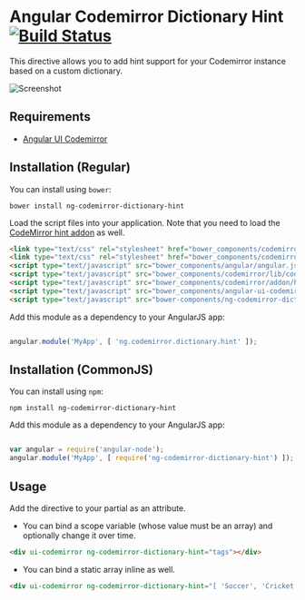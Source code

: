# Angular Codemirror Dictionary Hint &nbsp;[![Build Status](https://travis-ci.org/amarnus/ng-codemirror-dictionary-hint.svg?branch=master)](https://travis-ci.org/amarnus/ng-codemirror-dictionary-hint)

This directive allows you to add hint support for your Codemirror instance based on a custom dictionary.

![Screenshot](https://raw.githubusercontent.com/amarnus/ng-codemirror-dictionary-hint/master/images/screenshot.png)

## Requirements
- [Angular UI Codemirror](https://github.com/angular-ui/ui-codemirror)

## Installation (Regular)

You can install using `bower`:

    bower install ng-codemirror-dictionary-hint

Load the script files into your application. Note that you need to load the 
[CodeMirror hint addon](http://codemirror.net/doc/manual.html#addons) as well.

```html
<link type="text/css" rel="stylesheet" href="bower_components/codemirror/lib/codemirror.css">
<link type="text/css" rel="stylesheet" href="bower_components/codemirror/addon/hint/show-hint.css" />
<script type="text/javascript" src="bower_components/angular/angular.js"></script>
<script type="text/javascript" src="bower_components/codemirror/lib/codemirror.js"></script>
<script type="text/javascript" src="bower_components/codemirror/addon/hint/show-hint.js"></script>
<script type="text/javascript" src="bower_components/angular-ui-codemirror/ui-codemirror.js"></script>
<script type="text/javascript" src="bower-components/ng-codemirror-dictionary-hint/lib/ng-codemirror-dictionary-hint.js"></script>
```

Add this module as a dependency to your AngularJS app:

```javascript

angular.module('MyApp', [ 'ng.codemirror.dictionary.hint' ]);

```

## Installation (CommonJS)

You can install using `npm`:

    npm install ng-codemirror-dictionary-hint

Add this module as a dependency to your AngularJS app:

```javascript

var angular = require('angular-node');
angular.module('MyApp', [ require('ng-codemirror-dictionary-hint') ]);

```

## Usage

Add the directive to your partial as an attribute.

- You can bind a scope variable (whose value must be an array) and optionally change it over time.

```html
<div ui-codemirror ng-codemirror-dictionary-hint="tags"></div>
```

- You can bind a static array inline as well.

```html
<div ui-codemirror ng-codemirror-dictionary-hint="[ 'Soccer', 'Cricket', 'Baseball', 'Kho Kho' ]"></div>
```